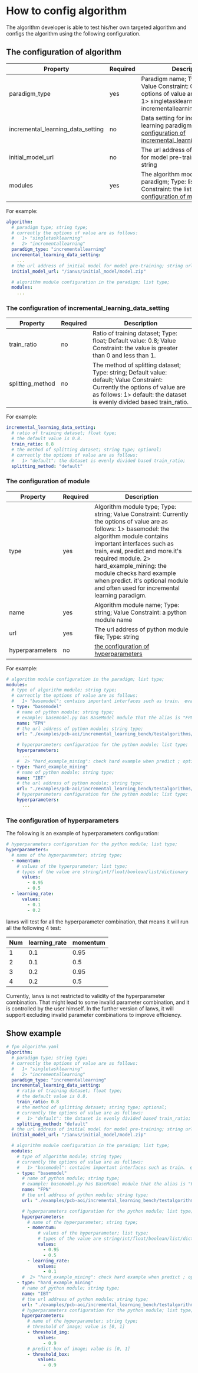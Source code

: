 # How to config algorithm

The algorithm developer is able to test his/her own targeted algorithm and configs the algorithm using the following
configuration.

## The configuration of algorithm

| Property | Required | Description |
|----------|----------|-------------|
|paradigm_type|yes|Paradigm name; Type: string; Value Constraint: Currently the options of value are as follows: 1> singletasklearning 2> incrementallearning|
|incremental_learning_data_setting|no|Data setting for incremental learning paradigm.[the configuration of incremental_learning_data_setting](#id1)|
|initial_model_url|no|The url address of initial model for model pre-training; Type: string|
|modules|yes|The algorithm modules for paradigm; Type: list; Value Constraint: the list of [the configuration of module](#id2)|

For example:

```yaml
algorithm:
  # paradigm type; string type;
  # currently the options of value are as follows:
  #   1> "singletasklearning"
  #   2> "incrementallearning"
  paradigm_type: "incrementallearning"
  incremental_learning_data_setting:
    ...
  # the url address of initial model for model pre-training; string url;
  initial_model_url: "/ianvs/initial_model/model.zip"

  # algorithm module configuration in the paradigm; list type;
  modules:
    ...
```

### The configuration of incremental_learning_data_setting

| Property | Required | Description |
|----------|----------|-------------|
|train_ratio|no|Ratio of training dataset; Type: float; Default value: 0.8; Value Constraint: the value is greater than 0 and less than 1.|
|splitting_method|no|The method of splitting dataset; Type: string; Default value: default; Value Constraint: Currently the options of value are as follows: 1> default: the dataset is evenly divided based train_ratio.

For example:

```yaml
incremental_learning_data_setting:
  # ratio of training dataset; float type;
  # the default value is 0.8.
  train_ratio: 0.8
  # the method of splitting dataset; string type; optional;
  # currently the options of value are as follows:
  #   1> "default": the dataset is evenly divided based train_ratio;
  splitting_method: "default"
```

### The configuration of module

| Property | Required | Description |
|----------|----------|-------------|
|type|yes|Algorithm module type; Type: string; Value Constraint: Currently the options of value are as follows: 1> basemodel: the algorithm module contains important interfaces such as train, eval, predict and more.it's required module. 2> hard_example_mining: the module checks hard example when predict. it's optional module and often used for incremental learning paradigm. |
|name|yes|Algorithm module name; Type: string; Value Constraint: a python module name|
|url|yes|The url address of python module file; Type: string |
|hyperparameters|no|[the configuration of hyperparameters](#id3)|

For example:

```yaml
# algorithm module configuration in the paradigm; list type;
modules:
  # type of algorithm module; string type;
  # currently the options of value are as follows:
  #   1> "basemodel": contains important interfaces such as train、 eval、 predict and more; required module;
  - type: "basemodel"
    # name of python module; string type;
    # example: basemodel.py has BaseModel module that the alias is "FPN" for this benchmarking;
    name: "FPN"
    # the url address of python module; string type;
    url: "./examples/pcb-aoi/incremental_learning_bench/testalgorithms/fpn/basemodel.py"

    # hyperparameters configuration for the python module; list type;
    hyperparameters:
      ...
    #  2> "hard_example_mining": check hard example when predict ; optional module;
  - type: "hard_example_mining"
    # name of python module; string type;
    name: "IBT"
    # the url address of python module; string type;
    url: "./examples/pcb-aoi/incremental_learning_bench/testalgorithms/fpn/hard_example_mining.py"
    # hyperparameters configuration for the python module; list type;
    hyperparameters:
      ...
```

### The configuration of hyperparameters

The following is an example of hyperparameters configuration:

```yaml
# hyperparameters configuration for the python module; list type;
hyperparameters:
  # name of the hyperparameter; string type;
  - momentum:
    # values of the hyperparameter; list type;
    # types of the value are string/int/float/boolean/list/dictionary
      values:
        - 0.95
        - 0.5
  - learning_rate:
      values:
        - 0.1
        - 0.2
```

Ianvs will test for all the hyperparameter combination, that means it will run all the following 4 test:

| Num  | learning_rate | momentum |
|------|---------------|----------|
| 1    | 0.1           | 0.95     |
| 2    | 0.1           | 0.5      |
| 3    | 0.2           | 0.95     |
| 4    | 0.2           | 0.5      |

Currently, Ianvs is not restricted to validity of the hyperparameter combination. That might lead to some invalid
parameter combination, and it is controlled by the user himself. In the further version of Ianvs, it will support
excluding invalid parameter combinations to improve efficiency.

## Show example

```yaml
# fpn_algorithm.yaml
algorithm:
  # paradigm type; string type;
  # currently the options of value are as follows:
  #   1> "singletasklearning"
  #   2> "incrementallearning"
  paradigm_type: "incrementallearning"
  incremental_learning_data_setting:
    # ratio of training dataset; float type;
    # the default value is 0.8.
    train_ratio: 0.8
    # the method of splitting dataset; string type; optional;
    # currently the options of value are as follows:
    #   1> "default": the dataset is evenly divided based train_ratio;
    splitting_method: "default"
  # the url address of initial model for model pre-training; string url;
  initial_model_url: "/ianvs/initial_model/model.zip"

  # algorithm module configuration in the paradigm; list type;
  modules:
    # type of algorithm module; string type;
    # currently the options of value are as follows:
    #   1> "basemodel": contains important interfaces such as train、 eval、 predict and more; required module;
    - type: "basemodel"
      # name of python module; string type;
      # example: basemodel.py has BaseModel module that the alias is "FPN" for this benchmarking;
      name: "FPN"
      # the url address of python module; string type;
      url: "./examples/pcb-aoi/incremental_learning_bench/testalgorithms/fpn/basemodel.py"

      # hyperparameters configuration for the python module; list type;
      hyperparameters:
        # name of the hyperparameter; string type;
        - momentum:
            # values of the hyperparameter; list type;
            # types of the value are string/int/float/boolean/list/dictionary
            values:
              - 0.95
              - 0.5
        - learning_rate:
            values:
              - 0.1
      #  2> "hard_example_mining": check hard example when predict ; optional module;
    - type: "hard_example_mining"
      # name of python module; string type;
      name: "IBT"
      # the url address of python module; string type;
      url: "./examples/pcb-aoi/incremental_learning_bench/testalgorithms/fpn/hard_example_mining.py"
      # hyperparameters configuration for the python module; list type;
      hyperparameters:
        # name of the hyperparameter; string type;
        # threshold of image; value is [0, 1]
        - threshold_img:
            values:
              - 0.9
        # predict box of image; value is [0, 1]
        - threshold_box:
            values:
              - 0.9
```